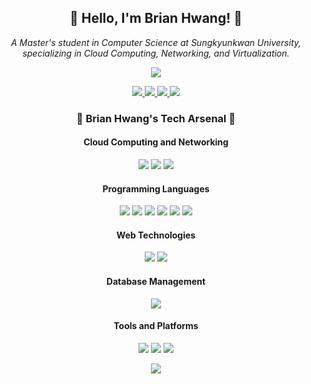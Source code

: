 <h2 align="center">👋 Hello, I'm Brian Hwang! 🌟</h2>
<p align="center">
  <em>A Master's student in Computer Science at Sungkyunkwan University, specializing in Cloud Computing, Networking, and Virtualization.</em>
</p>
<p align="center">
  <a href="https://hits.seeyoufarm.com">
    <img src="https://hits.seeyoufarm.com/api/count/incr/badge.svg?url=https%3A%2F%2Fgithub.com%2FBrian-Hwang%2Fhit-counter&count_bg=%238392E0&title_bg=%23555555&icon=linux.svg&icon_color=%23E7E7E7&title=Hit+Like%21&edge_flat=false"/>
  </a>
</p>

<!-- Personal Links and Contacts -->
<p align="center">
  <a href="https://velog.io/%40brian11hwang/series">
    <img src="https://img.shields.io/badge/Blog-brian11hwang-%2320C997?logo=velog&logoColor=white&labelColor=%2320C997&color=%23FFFFFF"/>
  </a>
  <a href="mailto:brian11hwang@gmail.com">
    <img src="https://img.shields.io/badge/Mail-brian11hwang%40gmail.com-%23EA4335?logo=gmail&logoColor=white&labelColor=%23EA4335&color=%23FFFFFF"/>
  </a>
  <a href="https://www.linkedin.com/in/semidragon/">
    <img src="https://img.shields.io/badge/Linkedin-Semidragon-%230A66C2?logo=linkedin&logoColor=white&labelColor=%230A66C2&color=%23FFFFFF"/>
  </a>
  <!-- Resume Link -->
  <a href="https://media.licdn.com/dms/document/media/D562DAQFgUWMyt8p6BQ/profile-treasury-document-pdf-analyzed/0/1699964381107?e=1701907200&v=beta&t=8rgqtk-YFf4DCH7XZTrZYnSirdd8JjKz1cMKCkwvpyI">
    <img src="https://img.shields.io/badge/Resume-%23018EF5?logo=readme&logoColor=white"/>
  </a>
</p>
<h3 align="center"><b>🚀 Brian Hwang's Tech Arsenal 🚀</b></h3>

<!-- Cloud Computing and Networking -->
<h4 align="center">Cloud Computing and Networking</h4>
<p align="center">
  <img src="https://img.shields.io/badge/Cloud_Computing-4285F4?style=for-the-badge&logo=Cloud&logoColor=white"/>
  <img src="https://img.shields.io/badge/Networking_Systems-FF6F00?style=for-the-badge&logo=Cisco&logoColor=white"/>
  <img src="https://img.shields.io/badge/Virtualization-0078D6?style=for-the-badge&logo=VMware&logoColor=white"/>
</p>

<!-- Programming Languages -->
<h4 align="center">Programming Languages</h4>
<p align="center">
  <img src="https://img.shields.io/badge/C-00599C?style=for-the-badge&logo=C&logoColor=white"/>
  <img src="https://img.shields.io/badge/C++-004482?style=for-the-badge&logo=Cplusplus&logoColor=white"/>
  <img src="https://img.shields.io/badge/Python-3776AB?style=for-the-badge&logo=Python&logoColor=white"/>
  <img src="https://img.shields.io/badge/Java-007396?style=for-the-badge&logo=Java&logoColor=white"/>
  <img src="https://img.shields.io/badge/Dart-0175C2?style=for-the-badge&logo=Dart&logoColor=white"/>
  <img src="https://img.shields.io/badge/JavaScript-F7DF1E?style=for-the-badge&logo=JavaScript&logoColor=white"/>
</p>

<!-- Web Technologies -->
<h4 align="center">Web Technologies</h4>
<p align="center">
  <img src="https://img.shields.io/badge/HTML5-E34F26?style=for-the-badge&logo=HTML5&logoColor=white"/>
  <img src="https://img.shields.io/badge/CSS3-1572B6?style=for-the-badge&logo=CSS3&logoColor=white"/>
</p>

<!-- Database Management -->
<h4 align="center">Database Management</h4>
<p align="center">
  <img src="https://img.shields.io/badge/SQL-4479A1?style=for-the-badge&logo=MySQL&logoColor=white"/>
</p>

<!-- Tools and Platforms -->
<h4 align="center">Tools and Platforms</h4>
<p align="center">
  <img src="https://img.shields.io/badge/Kubernetes-326CE5?style=for-the-badge&logo=Kubernetes&logoColor=white"/>
  <img src="https://img.shields.io/badge/Docker-2496ED?style=for-the-badge&logo=Docker&logoColor=white"/>
  <img src="https://img.shields.io/badge/AWS-232F3E?style=for-the-badge&logo=Amazon-AWS&logoColor=white"/>
</p>

<!-- GitHub Stats -->
<p align="center">
  <img src="https://github-readme-stats.vercel.app/api?username=Brian-Hwang&show_icons=true&theme=tokyonight"/>
</p>
